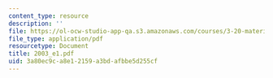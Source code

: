 ```yaml
---
content_type: resource
description: ''
file: https://ol-ocw-studio-app-qa.s3.amazonaws.com/courses/3-20-materials-at-equilibrium-sma-5111-fall-2003/3a80ec9ca8e12159a3bdafbbe5d255cf_2003_e1.pdf
file_type: application/pdf
resourcetype: Document
title: 2003_e1.pdf
uid: 3a80ec9c-a8e1-2159-a3bd-afbbe5d255cf
---
```

